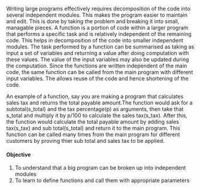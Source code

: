 Writing large programs effectively requires decomposition of the code into several independent modules. This makes the program easier to maintain and edit. This is done by taking the problem and breaking it into small, managable pieces. A function is a portion of code within a larger program that performs a specific task and is relatively independent of the remaining code. This helps in decomposition of the code into smaller independent modules. The task performed by a function can be summarised as taking as input a set of variables and returning a value after doing computation with these values. The value of the input variables may also be updated during the computation. Since the functions are written independent of the main code, the same function can be called from the main program with different input variables. The allows reuse of the code and hence shortening of the code.

An example of a function, say you are making a program that calculates sales tax and returns the total payable amount.The function would ask for a subtotal(s_total) and the tax percentage(p) as arguments, then take that s_total and multiply it by p/100 to calculate the sales tax(s_tax). After this, the function would calculate the total payable amount by adding sales tax(s_tax) and sub total(s_total) and return it to the main program. This function can be called many times from the main program for different customers by proving thier sub total and sales tax to be applied.


#### Objective

1. To understand that a big program can be broken up into independent modules
2. To learn to define functions and call them with appropriate parameters


